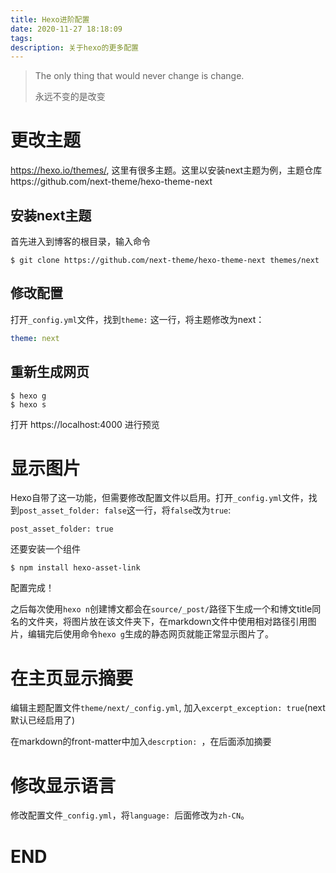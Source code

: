 ```yaml
---
title: Hexo进阶配置
date: 2020-11-27 18:18:09
tags:
description: 关于hexo的更多配置
---
```


> The only thing that would never change is change.
>
> 永远不变的是改变

# 更改主题

https://hexo.io/themes/, 这里有很多主题。这里以安装next主题为例，主题仓库https://github.com/next-theme/hexo-theme-next

## 安装next主题

首先进入到博客的根目录，输入命令

```shell
$ git clone https://github.com/next-theme/hexo-theme-next themes/next
```

## 修改配置

打开`_config.yml`文件，找到`theme:` 这一行，将主题修改为next：

```yml
theme: next
```

## 重新生成网页

```shell
$ hexo g
$ hexo s
```

打开 https://localhost:4000 进行预览

# 显示图片

Hexo自带了这一功能，但需要修改配置文件以启用。打开`_config.yml`文件，找到`post_asset_folder: false`这一行，将`false`改为`true`:

```shell
post_asset_folder: true
```

还要安装一个组件

```shell
$ npm install hexo-asset-link
```

配置完成！

之后每次使用`hexo n`创建博文都会在`source/_post/`路径下生成一个和博文title同名的文件夹，将图片放在该文件夹下，在markdown文件中使用相对路径引用图片，编辑完后使用命令`hexo g`生成的静态网页就能正常显示图片了。

# 在主页显示摘要

编辑主题配置文件`theme/next/_config.yml`, 加入`excerpt_exception: true`(next默认已经启用了)

在markdown的front-matter中加入`descrption: `，在后面添加摘要

# 修改显示语言

修改配置文件`_config.yml`，将`language: `后面修改为`zh-CN`。

# END